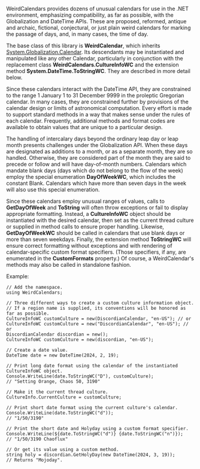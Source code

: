 WeirdCalendars provides dozens of unusual calendars for use in the .NET environment, emphasizing compatibility, as far as possible, with the Globalization and DateTime APIs. These are proposed, reformed, antique and archaic, fictional, conjectural, or just plain weird calendars for marking the passage of days, and, in many cases, the time of day.  
  
The base class of this library is **WeirdCalendar**, which inherits [System.Globalization.Calendar](https://learn.microsoft.com/en-us/dotnet/api/system.globalization.calendar?view=netstandard-2.0). Its descendants may be instantiated and manipulated like any other Calendar, particularly in conjunction with the replacement class **WeirdCalendars.CultureInfoWC** and the extension method **System.DateTime.ToStringWC**. They are described in more detail below.  
  
Since these calendars interact with the DateTime API, they are constrained to the range 1 January 1 to 31 December 9999 in the proleptic Gregorian calendar. In many cases, they are constrained further by provisions of the calendar design or limits of astronomical computation. Every effort is made to support standard methods in a way that makes sense under the rules of each calendar. Frequently, additional methods and format codes are available to obtain values that are unique to a particular design.  
  
The handling of intercalary days beyond the ordinary leap day or leap month presents challenges under the Globalization API. When these days are designated as additions to a month, or as a separate month, they are so handled. Otherwise, they are considered part of the month they are said to precede or follow and will have day-of-month numbers. Calendars which mandate blank days (days which do not belong to the flow of the week) employ the special enumeration **DayOfWeekWC**, which includes the constant Blank. Calendars which have more than seven days in the week will also use this special enumeration.  
  
Since these calendars employ unusual ranges of values, calls to **GetDayOfWeek** and **ToString** will often throw exceptions or fail to display appropriate formatting. Instead, a **CultureInfoWC** object should be instantiated with the desired calendar, then set as the current thread culture or supplied in method calls to ensure proper handling. Likewise, **GetDayOfWeekWC** should be called in calendars that use blank days or more than seven weekdays. Finally, the extension method **ToStringWC** will ensure correct formatting without exceptions and with rendering of calendar-specific custom format specifiers. (Those specifiers, if any, are enumerated in the **CustomFormats** property.) Of course, a WeirdCalendar's methods may also be called in standalone fashion.  
  
Example:

    // Add the namespace.
    using WeirdCalendars;
	
    // Three different ways to create a custom culture information object.
    // If a region name is supplied, its conventions will be honored as far as possible.
    CultureInfoWC customCulture = new(DiscordianCalendar, "en-US"); // or
    CultureInfoWC customCulture = new("DiscordianCalendar", "en-US"); // or
    DiscordianCalendar discordian = new();
    CultureInfoWC customCulture = new(discordian, "en-US");
	
    // Create a date value.
    DateTime date = new DateTime(2024, 2, 19);
	
    // Print long date format using the calendar of the instantiated CultureInfoWC object.
    Console.WriteLine(date.ToStringWC("D"), customCulture);
    // "Setting Orange, Chaos 50, 3190"
	
    // Make it the current thread culture.
    CultureInfo.CurrentCulture = customCulture;
	
    // Print short date format using the current culture's calendar.
    Console.WriteLine(date.ToStringWC("d"));
    // "1/50/3190"
	
    // Print the short date and Holyday using a custom format specifier.
    Console.WriteLine(${date.ToStringWC("d")} {date.ToStringWC("n")});
    // "1/50/3190 Chaoflux"
	
    // Or get its value using a custom method.
    string holy = discordian.GetHolyDay(new DateTime(2024, 3, 19));
    // Returns "Mojoday".
